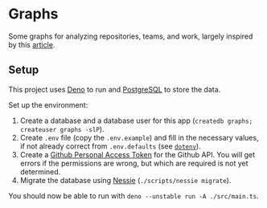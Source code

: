 # Graphs

Some graphs for analyzing repositories, teams, and work, largely inspired by
this [article][].

[article]: https://stackoverflow.blog/2021/08/25/see-where-your-engineering-process-go-wrong-with-data-visualization/?utm_source=Iterable&utm_medium=email&utm_campaign=the_overflow_newsletter

## Setup

This project uses [Deno][] to run and [PostgreSQL][] to store the data.

[Deno]: https://deno.land/
[PostgreSQL]: https://www.postgresql.org/

Set up the environment:
1.  Create a database and a database user for this app (`createdb graphs; createuser graphs -slP`).
2.  Create `.env` file (copy the `.env.example`) and fill in the necessary values, if not already correct from `.env.defaults` (see [`dotenv`][dotenv]).
3.  Create a [Github Personal Access Token][] for the Github API. You will get errors if the permissions are wrong, but which are required is not yet determined.
4.  Migrate the database using [Nessie][] (`./scripts/nessie migrate`).

[dotenv]: https://github.com/pietvanzoen/deno-dotenv
[Github Personal Access Token]: https://github.com/settings/tokens
[Nessie]: https://github.com/halvardssm/deno-nessie

You should now be able to run with `deno --unstable run -A ./src/main.ts`.
